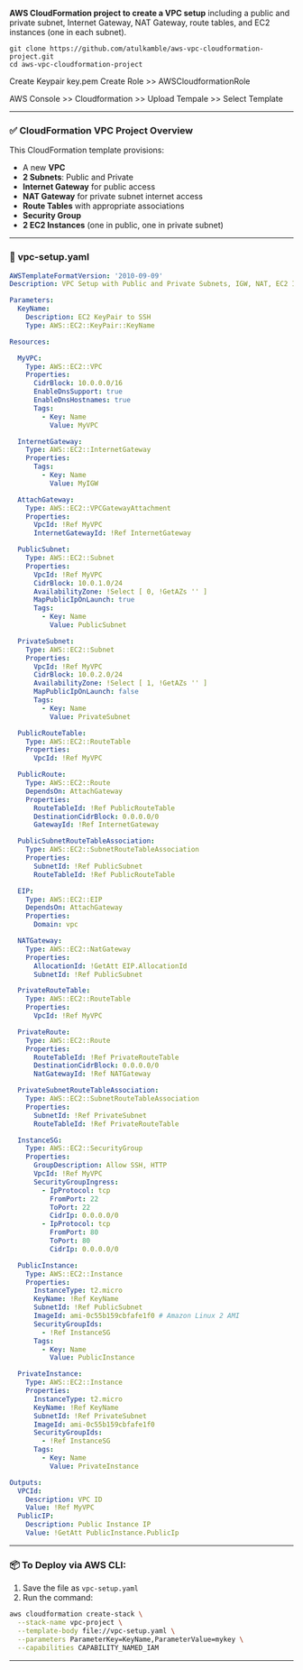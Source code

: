 **AWS CloudFormation project to create a VPC setup** including a public and private subnet, Internet Gateway, NAT Gateway, route tables, and EC2 instances (one in each subnet).
```
git clone https://github.com/atulkamble/aws-vpc-cloudformation-project.git
cd aws-vpc-cloudformation-project
```
Create Keypair key.pem
Create Role >> AWSCloudformationRole

AWS Console >> Cloudformation >> Upload Tempale >> Select Template 

---

### ✅ **CloudFormation VPC Project Overview**

This CloudFormation template provisions:

* A new **VPC**
* **2 Subnets**: Public and Private
* **Internet Gateway** for public access
* **NAT Gateway** for private subnet internet access
* **Route Tables** with appropriate associations
* **Security Group**
* **2 EC2 Instances** (one in public, one in private subnet)

---

### 📁 **vpc-setup.yaml**

```yaml
AWSTemplateFormatVersion: '2010-09-09'
Description: VPC Setup with Public and Private Subnets, IGW, NAT, EC2 Instances

Parameters:
  KeyName:
    Description: EC2 KeyPair to SSH
    Type: AWS::EC2::KeyPair::KeyName

Resources:

  MyVPC:
    Type: AWS::EC2::VPC
    Properties:
      CidrBlock: 10.0.0.0/16
      EnableDnsSupport: true
      EnableDnsHostnames: true
      Tags:
        - Key: Name
          Value: MyVPC

  InternetGateway:
    Type: AWS::EC2::InternetGateway
    Properties:
      Tags:
        - Key: Name
          Value: MyIGW

  AttachGateway:
    Type: AWS::EC2::VPCGatewayAttachment
    Properties:
      VpcId: !Ref MyVPC
      InternetGatewayId: !Ref InternetGateway

  PublicSubnet:
    Type: AWS::EC2::Subnet
    Properties:
      VpcId: !Ref MyVPC
      CidrBlock: 10.0.1.0/24
      AvailabilityZone: !Select [ 0, !GetAZs '' ]
      MapPublicIpOnLaunch: true
      Tags:
        - Key: Name
          Value: PublicSubnet

  PrivateSubnet:
    Type: AWS::EC2::Subnet
    Properties:
      VpcId: !Ref MyVPC
      CidrBlock: 10.0.2.0/24
      AvailabilityZone: !Select [ 1, !GetAZs '' ]
      MapPublicIpOnLaunch: false
      Tags:
        - Key: Name
          Value: PrivateSubnet

  PublicRouteTable:
    Type: AWS::EC2::RouteTable
    Properties:
      VpcId: !Ref MyVPC

  PublicRoute:
    Type: AWS::EC2::Route
    DependsOn: AttachGateway
    Properties:
      RouteTableId: !Ref PublicRouteTable
      DestinationCidrBlock: 0.0.0.0/0
      GatewayId: !Ref InternetGateway

  PublicSubnetRouteTableAssociation:
    Type: AWS::EC2::SubnetRouteTableAssociation
    Properties:
      SubnetId: !Ref PublicSubnet
      RouteTableId: !Ref PublicRouteTable

  EIP:
    Type: AWS::EC2::EIP
    DependsOn: AttachGateway
    Properties:
      Domain: vpc

  NATGateway:
    Type: AWS::EC2::NatGateway
    Properties:
      AllocationId: !GetAtt EIP.AllocationId
      SubnetId: !Ref PublicSubnet

  PrivateRouteTable:
    Type: AWS::EC2::RouteTable
    Properties:
      VpcId: !Ref MyVPC

  PrivateRoute:
    Type: AWS::EC2::Route
    Properties:
      RouteTableId: !Ref PrivateRouteTable
      DestinationCidrBlock: 0.0.0.0/0
      NatGatewayId: !Ref NATGateway

  PrivateSubnetRouteTableAssociation:
    Type: AWS::EC2::SubnetRouteTableAssociation
    Properties:
      SubnetId: !Ref PrivateSubnet
      RouteTableId: !Ref PrivateRouteTable

  InstanceSG:
    Type: AWS::EC2::SecurityGroup
    Properties:
      GroupDescription: Allow SSH, HTTP
      VpcId: !Ref MyVPC
      SecurityGroupIngress:
        - IpProtocol: tcp
          FromPort: 22
          ToPort: 22
          CidrIp: 0.0.0.0/0
        - IpProtocol: tcp
          FromPort: 80
          ToPort: 80
          CidrIp: 0.0.0.0/0

  PublicInstance:
    Type: AWS::EC2::Instance
    Properties:
      InstanceType: t2.micro
      KeyName: !Ref KeyName
      SubnetId: !Ref PublicSubnet
      ImageId: ami-0c55b159cbfafe1f0 # Amazon Linux 2 AMI
      SecurityGroupIds:
        - !Ref InstanceSG
      Tags:
        - Key: Name
          Value: PublicInstance

  PrivateInstance:
    Type: AWS::EC2::Instance
    Properties:
      InstanceType: t2.micro
      KeyName: !Ref KeyName
      SubnetId: !Ref PrivateSubnet
      ImageId: ami-0c55b159cbfafe1f0
      SecurityGroupIds:
        - !Ref InstanceSG
      Tags:
        - Key: Name
          Value: PrivateInstance

Outputs:
  VPCId:
    Description: VPC ID
    Value: !Ref MyVPC
  PublicIP:
    Description: Public Instance IP
    Value: !GetAtt PublicInstance.PublicIp
```

---

### 📦 To Deploy via AWS CLI:

1. Save the file as `vpc-setup.yaml`
2. Run the command:

```bash
aws cloudformation create-stack \
  --stack-name vpc-project \
  --template-body file://vpc-setup.yaml \
  --parameters ParameterKey=KeyName,ParameterValue=mykey \
  --capabilities CAPABILITY_NAMED_IAM
```

---
